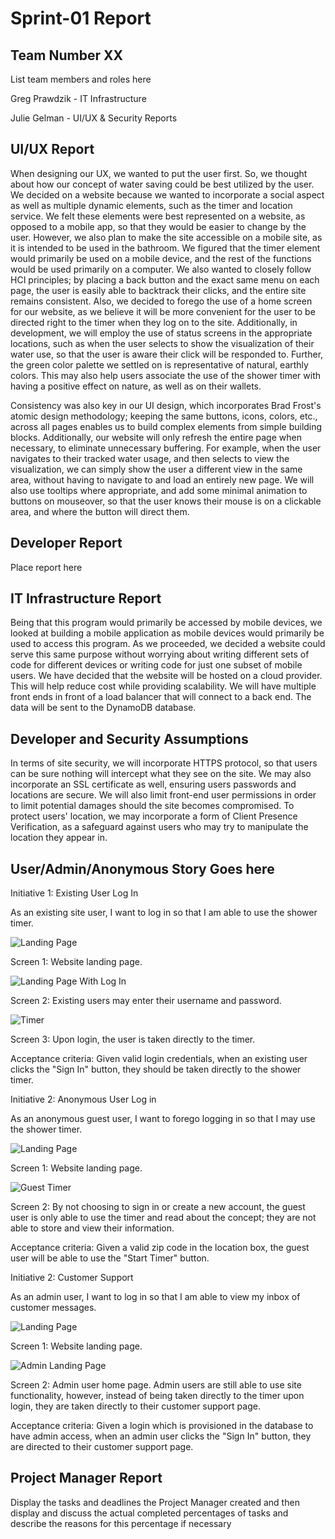 # Sprint-01 Report

## Team Number XX

List team members and roles here

Greg Prawdzik - IT Infrastructure

Julie Gelman - UI/UX & Security Reports

## UI/UX Report

When designing our UX, we wanted to put the user first. So, we thought about how our concept of water saving could be best utilized by the user. We decided on a website because we wanted to incorporate a social aspect as well as multiple dynamic elements, such as the timer and location service. We felt these elements were best represented on a website, as opposed to a mobile app, so that they would be easier to change by the user. However, we also plan to make the site accessible on a mobile site, as it is intended to be used in the bathroom. We figured that the timer element would primarily be used on a mobile device, and the rest of the functions would be used primarily on a computer. We also wanted to closely follow HCI principles; by placing a back button and the exact same menu on each page, the user is easily able to backtrack their clicks, and the entire site remains consistent. Also, we decided to forego the use of a home screen for our website, as we believe it will be more convenient for the user to be directed right to the timer when they log on to the site. Additionally, in development, we will employ the use of status screens in the appropriate locations, such as when the user selects to show the visualization of their water use, so that the user is aware their click will be responded to. Further, the green color palette we settled on is representative of natural, earthly colors. This may also help users associate the use of the shower timer with having a positive effect on nature, as well as on their wallets. 

Consistency was also key in our UI design, which incorporates Brad Frost's atomic design methodology; keeping the same buttons, icons, colors, etc., across all pages enables us to build complex elements from simple building blocks. Additionally, our website will only refresh the entire page when necessary, to eliminate unnecessary buffering. For example, when the user navigates to their tracked water usage, and then selects to view the visualization, we can simply show the user a different view in the same area, without having to navigate to and load an entirely new page. We will also use tooltips where appropriate, and add some minimal animation to buttons on mouseover, so that the user knows their mouse is on a clickable area, and where the button will direct them.


## Developer Report

Place report here

## IT Infrastructure Report

Being that this program would primarily be accessed by mobile devices, we looked at building a mobile application as mobile devices would primarily be used to access this program.  As we proceeded, we decided a website could serve this same purpose without worrying about writing different sets of code for different devices or writing code for just one subset of mobile users.  We have decided that the website will be hosted on a cloud provider.  This will help reduce cost while providing scalability.  We will have multiple front ends in front of a load balancer that will connect to a back end.  The data will be sent to the DynamoDB database.  

## Developer and Security Assumptions

In terms of site security, we will incorporate HTTPS protocol, so that users can be sure nothing will intercept what they see on the site. We may also incorporate an SSL certificate as well, ensuring users passwords and locations are secure. We will also limit front-end user permissions in order to limit potential damages should the site becomes compromised. To protect users' location, we may incorporate a form of Client Presence Verification, as a safeguard against users who may try to manipulate the location they appear in.

## User/Admin/Anonymous Story Goes here

Initiative 1: Existing User Log In

As an existing site user, I want to log in so that I am able to use the shower timer. 

![Landing Page](images/landingPage.png "Website Landing Page")

Screen 1: Website landing page.

![Landing Page With Log In](images/landingPage_SignIn.png "Existing User Sign In")

Screen 2: Existing users may enter their username and password.

![Timer](images/timer.png "Timer")

Screen 3: Upon login, the user is taken directly to the timer.

Acceptance criteria: Given valid login credentials, when an existing user clicks the "Sign In" button, they should be taken directly to the shower timer.

Initiative 2: Anonymous User Log in

As an anonymous guest user, I want to forego logging in so that I may use the shower timer. 

![Landing Page](images/landingPage.png "Website Landing Page")

Screen 1: Website landing page.

![Guest Timer](images/guestTimer.png "Timer for Anonymous Guest User")

Screen 2: By not choosing to sign in or create a new account, the guest user is only able to use the timer and read about the concept; they are not able to store and view their information.

Acceptance criteria: Given a valid zip code in the location box, the guest user will be able to use the "Start Timer" button.

Initiative 2: Customer Support

As an admin user, I want to log in so that I am able to view my inbox of customer messages.

![Landing Page](images/landingPage.png "Website Landing Page")

Screen 1: Website landing page.

![Admin Landing Page](images/adminHome.png "Admin Home Page")

Screen 2: Admin user home page. Admin users are still able to use site functionality, however, instead of being taken directly to the timer upon login, they are taken directly to their customer support page.

Acceptance criteria: Given a login which is provisioned in the database to have admin access, when an admin user clicks the "Sign In" button, they are directed to their customer support page.

## Project Manager Report

Display the tasks and deadlines the Project Manager created and then display and discuss the actual completed percentages of tasks and describe the reasons for this percentage if necessary
